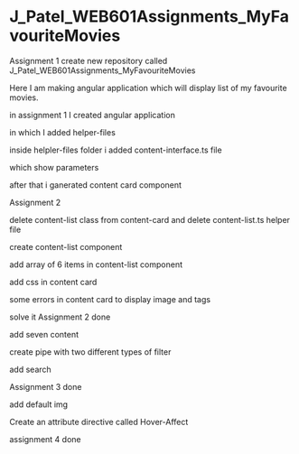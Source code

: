 # J_Patel_WEB601Assignments_MyFavouriteMovies
Assignment 1 create new repository called J_Patel_WEB601Assignments_MyFavouriteMovies

Here I am making angular application which will display list of my favourite movies.

in assignment 1 I created angular application

in which I added helper-files

inside helpler-files folder i added content-interface.ts file

which show parameters

after that i ganerated content card component

Assignment 2

delete content-list class from content-card and delete content-list.ts helper file

create content-list component

add array of 6 items in content-list component

add css in content card

some errors in content card
to display image and tags

solve it
Assignment 2 done

add seven content

create pipe with two different types of filter

add search

Assignment 3 done

add default img

Create an attribute directive called Hover-Affect

assignment 4 done
